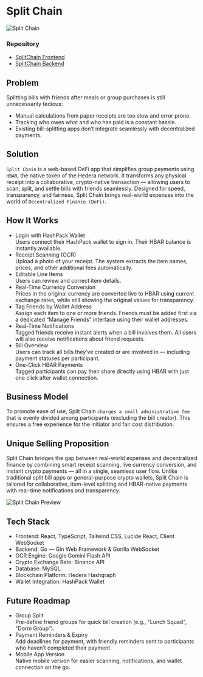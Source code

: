 # Split Chain

![Split Chain](https://cdn.discordapp.com/attachments/874212623070162965/1402598522099994644/Split_Chain_upscaled.png?ex=68947f2a&is=68932daa&hm=3c39d29d5158296a135d24f1ddde843dc07a42768baa3f22330ff381b9cf4ebd& 'Split Chain')

### Repository
- [SplitChain Frontend](https://github.com/JonathanMaverick/split-chain-frontend)
- [SplitChain Backend](https://github.com/JZ23-2/split-chain-backend)

## Problem

Splitting bills with friends after meals or group purchases is still unnecessarily tedious:

- Manual calculations from paper receipts are too slow and error prone.
- Tracking who owes what and who has paid is a constant hassle.
- Existing bill-splitting apps don’t integrate seamlessly with decentralized payments.

## Solution

`Split Chain` is a web-based DeFi app that simplifies group payments using `HBAR`, the native token of the Hedera network. It transforms any physical receipt into a collaborative, crypto-native transaction — allowing users to scan, split, and settle bills with friends seamlessly. Designed for speed, transparency, and fairness, Split Chain brings real-world expenses into the world of `Decentralized Finance (DeFi)`.

## How It Works

- Login with HashPack Wallet<br />
  Users connect their HashPack wallet to sign in. Their HBAR balance is instantly available.
- Receipt Scanning (OCR)<br />
  Upload a photo of your receipt. The system extracts the item names, prices, and other additional fees automatically.
- Editable Line Items<br />
  Users can review and correct item details.
- Real-Time Currency Conversion<br />
  Prices in the original currency are converted live to HBAR using current exchange rates, while still showing the original values for transparency.<br />
- Tag Friends by Wallet Address<br />
  Assign each item to one or more friends. Friends must be added first via a dedicated “Manage Friends” interface using their wallet addresses.
- Real-Time Notifications<br />
  Tagged friends receive instant alerts when a bill involves them. All users will also receive notifications about friend requests.
- Bill Overview<br />
  Users can track all bills they’ve created or are involved in — including payment statuses per participant.
- One-Click HBAR Payments<br />
  Tagged participants can pay their share directly using HBAR with just one click after wallet connection.

## Business Model

To promote ease of use, Split Chain `charges a small administrative fee` that is evenly divided among participants (excluding the bill creator). This ensures a free experience for the initiator and fair cost distribution.

## Unique Selling Proposition

Split Chain bridges the gap between real-world expenses and decentralized finance by combining smart receipt scanning, live currency conversion, and instant crypto payments — all in a single, seamless user flow. Unlike traditional split bill apps or general-purpose crypto wallets, Split Chain is tailored for collaborative, item-level splitting and HBAR-native payments with real-time notifications and transparency.


![Split Chain Preview](https://rcxelnfhvbqszzccltry.supabase.co/storage/v1/object/sign/logo/SplitChain.gif?token=eyJraWQiOiJzdG9yYWdlLXVybC1zaWduaW5nLWtleV81MDYxNWEyMi0yMDRlLTQzYzMtYjgwNy1lYTllZGI1YjgzMTMiLCJhbGciOiJIUzI1NiJ9.eyJ1cmwiOiJsb2dvL1NwbGl0Q2hhaW4uZ2lmIiwiaWF0IjoxNzU0NDgwMTY4LCJleHAiOjE4NDkwODgxNjh9.UB4tRnH6QRBSE4RKgGaeq6GXEfwwiYKAx7Qq3M6IBL0)

## Tech Stack

- Frontend: React, TypeScript, Tailwind CSS, Lucide React, Client WebSocket
- Backend: Go — Gin Web Framework & Gorilla WebSocket
- OCR Engine: Google Gemini Flash API
- Crypto Exchange Rate: Binance API
- Database: MySQL
- Blockchain Platform: Hedera Hashgraph
- Wallet Integration: HashPack Wallet

## Future Roadmap

- Group Split<br />
  Pre-define friend groups for quick bill creation (e.g., "Lunch Squad", "Dorm Group").
- Payment Reminders & Expiry<br />
  Add deadlines for payment, with friendly reminders sent to participants who haven’t completed their payment.
- Mobile App Version<br />
  Native mobile version for easier scanning, notifications, and wallet connection on the go.
